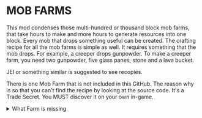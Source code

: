 **MOB FARMS**
============


This mod condenses those multi-hundred or thousand block mob farms,
that take hours to make and more hours to generate resources into one block.
Every mob that drops something useful can be created.
The crafting recipe for all the mob farms is simple as well.
It requires something that the mob drops.
For example, a creeper drops gunpowder.
To make a creeper farm, you need two gunpowder,
five glass panes, stone and a lava bucket.

JEI or something similar is suggested to see recopies.

There is one Mob Farm that is not included in this GitHub. The reason why
is so that you can't find the recipe by looking at the source code. It's a Trade Secret.
You MUST discover it on your own in-game.
<details>
<summary>What Farm is missing</summary>
<br>
Seriously? you think I'm going to just give it to you?
</details>
